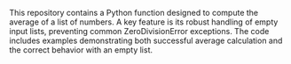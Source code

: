This repository contains a Python function designed to compute the average of a list of numbers.  A key feature is its robust handling of empty input lists, preventing common ZeroDivisionError exceptions. The code includes examples demonstrating both successful average calculation and the correct behavior with an empty list.